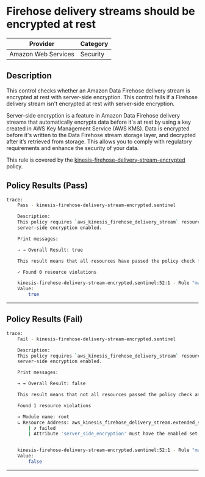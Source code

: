 # Firehose delivery streams should be encrypted at rest

| Provider            | Category  |
| ------------------- | --------  |
| Amazon Web Services |  Security |

## Description

This control checks whether an Amazon Data Firehose delivery stream is encrypted at rest with server-side encryption. This control fails if a Firehose delivery stream isn't encrypted at rest with server-side encryption.

Server-side encryption is a feature in Amazon Data Firehose delivery streams that automatically encrypts data before it's at rest by using a key created in AWS Key Management Service (AWS KMS). Data is encrypted before it's written to the Data Firehose stream storage layer, and decrypted after it’s retrieved from storage. This allows you to comply with regulatory requirements and enhance the security of your data.

This rule is covered by the [kinesis-firehose-delivery-stream-encrypted](https://github.com/hashicorp/policy-library-FSBP-Policy-Set-for-AWS-Terraform/blob/main/policies/kinesis/kinesis-firehose-delivery-stream-encrypted.sentinel) policy.

## Policy Results (Pass)

```bash
trace:
    Pass - kinesis-firehose-delivery-stream-encrypted.sentinel

    Description:
    This policy requires `aws_kinesis_firehose_delivery_stream` resources to have
    server-side encryption enabled.

    Print messages:

    → → Overall Result: true

    This result means that all resources have passed the policy check for the policy firehose-server-side-encryption-enabled.

    ✓ Found 0 resource violations

    kinesis-firehose-delivery-stream-encrypted.sentinel:52:1 - Rule "main"
    Value:
        true
```

---

## Policy Results (Fail)

```bash
trace:
    Fail - kinesis-firehose-delivery-stream-encrypted.sentinel

    Description:
    This policy requires `aws_kinesis_firehose_delivery_stream` resources to have
    server-side encryption enabled.

    Print messages:

    → → Overall Result: false

    This result means that not all resources passed the policy check and the protected behavior is not allowed for the policy firehose-server-side-encryption-enabled.

    Found 1 resource violations

    → Module name: root
    ↳ Resource Address: aws_kinesis_firehose_delivery_stream.extended_s3_stream
        | ✗ failed
        | Attribute 'server_side_encryption' must have the enabled set to true for 'aws_kinesis_firehose_delivery_stream' resources. Refer to https://docs.aws.amazon.com/securityhub/latest/userguide/datafirehose-controls.html#datafirehose-1 for more details.


    kinesis-firehose-delivery-stream-encrypted.sentinel:52:1 - Rule "main"
    Value:
        false
```

---
